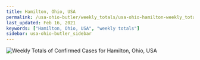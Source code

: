 ```yaml
---
title: Hamilton, Ohio, USA
permalink: /usa-ohio-butler/weekly_totals/usa-ohio-hamilton-weekly_totals.html
last_updated: Feb 16, 2021
keywords: ["Hamilton, Ohio, USA", "weekly totals"]
sidebar: usa-ohio-butler_sidebar
---
```


![Weekly Totals of Confirmed Cases for Hamilton, Ohio, USA](/covid_tracker/images/graphs/usa-ohio-hamilton-weekly_totals_graph.png)
